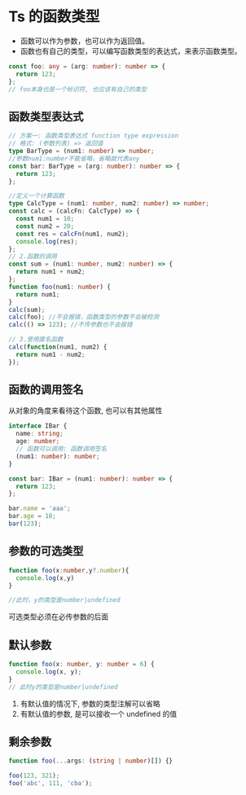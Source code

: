 # Ts 的函数类型

- 函数可以作为参数，也可以作为返回值。
- 函数也有自己的类型，可以编写函数类型的表达式，来表示函数类型。

```ts
const foo: any = (arg: number): number => {
  return 123;
};
// foo本身也是一个标识符, 也应该有自己的类型
```

## 函数类型表达式

```ts
// 方案一: 函数类型表达式 function type expression
// 格式: (参数列表) => 返回值
type BarType = (num1: number) => number;
//参数num1:number不能省略，省略就代表any
const bar: BarType = (arg: number): number => {
  return 123;
};

//定义一个计算函数
type CalcType = (num1: number, num2: number) => number;
const calc = (calcFn: CalcType) => {
  const num1 = 10;
  const num2 = 20;
  const res = calcFn(num1, num2);
  console.log(res);
};
// 2.函数的调用
const sum = (num1: number, num2: number) => {
  return num1 + num2;
};
function foo(num1: number) {
  return num1;
}
calc(sum);
calc(foo); //不会报错，函数类型的参数不会被检测
calc(() => 123); //不传参数也不会报错

// 3.使用匿名函数
calc(function(num1, num2) {
  return num1 - num2;
});
```

## 函数的调用签名

从对象的角度来看待这个函数, 也可以有其他属性

```ts
interface IBar {
  name: string;
  age: number;
  // 函数可以调用: 函数调用签名
  (num1: number): number;
}

const bar: IBar = (num1: number): number => {
  return 123;
};

bar.name = 'aaa';
bar.age = 18;
bar(123);
```

## 参数的可选类型

```ts
function foo(x:number,y?.number){
  console.log(x,y)
}

//此时，y的类型是number|undefined
```

可选类型必须在必传参数的后面

## 默认参数

```ts
function foo(x: number, y: number = 6) {
  console.log(x, y);
}
// 此时y的类型是number|undefined
```

1. 有默认值的情况下, 参数的类型注解可以省略
2. 有默认值的参数, 是可以接收一个 undefined 的值

## 剩余参数

```ts
function foo(...args: (string | number)[]) {}

foo(123, 321);
foo('abc', 111, 'cba');
```

